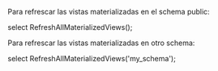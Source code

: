Para refrescar las vistas materializadas en el schema public:

select RefreshAllMaterializedViews();


Para refrescar las vistas materializadas en otro schema:

select RefreshAllMaterializedViews('my_schema');
